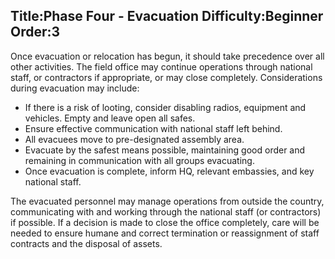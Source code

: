 Title:Phase Four - Evacuation
Difficulty:Beginner
Order:3
---
<p>Once evacuation or relocation has begun, it should take precedence over all other activities.  The field office may continue operations through national staff, or contractors if appropriate, or may close completely.  Considerations during evacuation may include:</p><p><ul><li>If there is a risk of looting, consider disabling radios, equipment and vehicles.  Empty and leave open all safes.</li><li>Ensure effective communication with national staff left behind.</li><li>All evacuees move to pre-designated assembly area.</li><li>Evacuate by the safest means possible, maintaining good order and remaining in communication with all groups evacuating.</li><li>Once evacuation is complete, inform HQ, relevant embassies, and key national staff.</li></ul></p><p>The evacuated personnel may manage operations from outside the country, communicating with and working through the national staff (or contractors) if possible.  If a decision is made to close the office completely, care will be needed to ensure humane and correct termination or reassignment of staff contracts and the disposal of assets.</p>